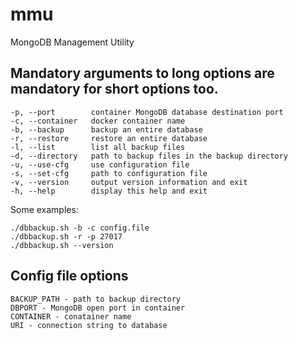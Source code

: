 # mmu
MongoDB Management Utility


  ## Mandatory arguments to long options are mandatory for short options too.

    -p, --port        container MongoDB database destination port
    -c, --container   docker container name
    -b, --backup      backup an entire database
    -r, --restore     restore an entire database
    -l, --list        list all backup files
    -d, --directory   path to backup files in the backup directory
    -u, --use-cfg     use configuration file
    -s, --set-cfg     path to configuration file
    -v, --version     output version information and exit
    -h, --help        display this help and exit 
  
  Some examples:

    ./dbbackup.sh -b -c config.file
    ./dbbackup.sh -r -p 27017
    ./dbbackup.sh --version

## Config file options

    BACKUP_PATH - path to backup directory
    DBPORT - MongoDB open port in container
    CONTAINER - conatainer name
    URI - connection string to database